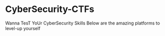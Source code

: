 # CyberSecurity-CTFs
Wanna TesT YoUr CyberSecurity Skills Below are the amazing platforms to level-up yourself 
